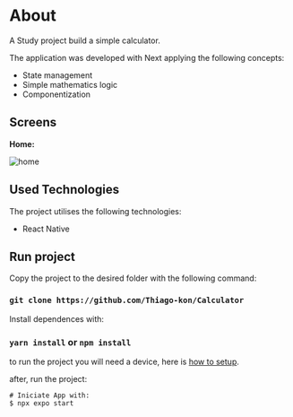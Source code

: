 # About

A Study project build a simple calculator.

The application was developed with Next applying the following concepts:
<ul>
  <li>State management</li>
  <li>Simple mathematics logic</li>
  <li>Componentization</li> 
</ul>

## Screens

<b>Home:</b>

![home](https://github.com/Thiago-kon/Calculator/blob/main/assets/design/calculator-home.jpg)

## Used Technologies
The project utilises the following technologies:
<ul>
  <li>React Native</li>
</ul>

## Run project
Copy the project to the desired folder with the following command:

### `git clone https://github.com/Thiago-kon/Calculator`

Install dependences with:

### `yarn install` or `npm install`

to run the project you will need a device, here is [how to setup](https://reactnative.dev/docs/running-on-device).

after, run the project:

```
# Iniciate App with:
$ npx expo start
```

